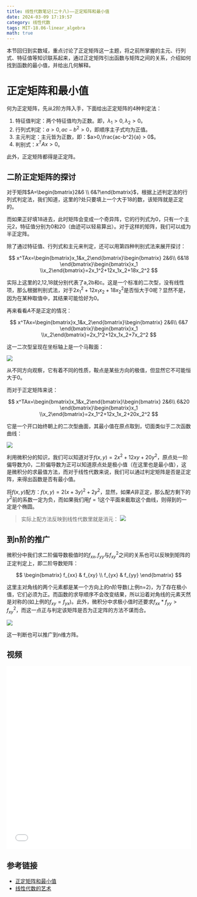 ```yaml
---
title: 线性代数笔记(二十八)——正定矩阵和最小值
date: 2024-03-09 17:19:57
category: 线性代数
tags: MIT-18.06-linear_algebra
math: true
---
```


本节回归到实数域，重点讨论了正定矩阵这一主题，将之前所掌握的主元、行列式、特征值等知识联系起来，通过正定矩阵引出函数与矩阵之间的关系，介绍如何找到函数的最小值，并给出几何解释。

<!--more-->

# 正定矩阵和最小值
何为正定矩阵，先从2阶方阵入手，下面给出正定矩阵的4种判定法：

1. 特征值判定：两个特征值均为正数。即，$\lambda_1 > 0, \lambda_2 > 0$。
2. 行列式判定：$a>0,ac-b^2>0$，即顺序主子式均为正值。
3. 主元判定：主元皆为正数，即：$a>0,\frac{ac-b^2}{a} > 0$。
4. 判别式：$x^TAx > 0$。

此外，正定矩阵都得是正定阵。

## 二阶正定矩阵的探讨
对于矩阵$A=\begin{bmatrix}2&6 \\ 6&?\end{bmatrix}$，根据上述判定法的行列式判定法，我们知道，这里的$?$处只要填上一个大于18的数，该矩阵就是正定的。

而如果正好填18进去，此时矩阵会变成一个奇异阵，它的行列式为0，只有一个主元2，特征值分别为0和20（由迹可以轻易算出）。对于这样的矩阵，我们可以成为半正定阵。

除了通过特征值、行列式和主元来判定，还可以用第四种判别式法来展开探讨：

$$
x^TAx=\begin{bmatrix}x_1&x_2\end{bmatrix}\begin{bmatrix}
2&6\\
6&18
\end{bmatrix}\begin{bmatrix}x_1 \\x_2\end{bmatrix}=2x_1^2+12x_1x_2+18x_2^2
$$

实际上这里的2,12,18就分别代表了a,2b和c。这是一个标准的二次型，没有线性项，那么根据判别式法，对于$2x_1^2+12x_1x_2+18x_2^2$是否恒大于0呢？显然不是，因为在某种取值中，其结果可能恰好为0。

再来看看$A$不是正定的情况：

$$
x^TAx=\begin{bmatrix}x_1&x_2\end{bmatrix}\begin{bmatrix}
2&6\\
6&7
\end{bmatrix}\begin{bmatrix}x_1 \\x_2\end{bmatrix}=2x_1^2+12x_1x_2+7x_2^2
$$

这一二次型呈现在坐标轴上是一个马鞍面：

![](2024-03-09-17-41-17.png)

从不同方向观察，它有着不同的性质，鞍点是某些方向的极值，但显然它不可能恒大于0。

而对于正定矩阵来说：

$$
x^TAx=\begin{bmatrix}x_1&x_2\end{bmatrix}\begin{bmatrix}
2&6\\
6&20
\end{bmatrix}\begin{bmatrix}x_1 \\x_2\end{bmatrix}=2x_1^2+12x_1x_2+20x_2^2
$$

它是一个开口始终朝上的二次型曲面，其最小值在原点取到，切面类似于二次函数曲线：

![](2024-03-09-17-46-45.png)

利用微积分的知识，我们可以知道对于$f(x,y)=2x^2+12xy+20y^2$，原点处一阶偏导数为0，二阶偏导数为正可以知道原点处是极小值（在这里也是最小值），这是微积分的求最值方法，而对于线性代数来说，我们可以通过判定矩阵是否是正定阵，来得出函数是否有最小值。

将$f(x,y)$配方：$f(x,y)=2(x+3y)^2+2y^2$，显然，如果$A$非正定，那么配方剩下的$y^2$前的系数一定为负，而如果我们用$f=1$这个平面来截取这个曲线，则得到的一定是个椭圆。

> 实际上配方法反映到线性代数里就是消元：
> ![](2024-03-09-17-52-42.png)

## 到n阶的推广
微积分中我们求二阶偏导数极值时的$f_{xx},f_{yy}$与$f_{xy}^2$之间的关系也可以反映到矩阵的正定判定上，即二阶导数矩阵：

$$
\begin{bmatrix}
f_{xx} & f_{xy} \\
f_{yx} & f_{yy} 
\end{bmatrix}
$$

这里主对角线的两个元素都是某一个方向上的n阶导数(上例n=2)，为了存在极小值，它们必须为正。而函数的求导顺序不会改变结果，所以沿着对角线的元素天然是对称的(如上例的$f_{xy}=f_{yx}$)。此外，微积分中求极小值时还要求$f_{xx}*f_{yy} > f_{xy}^2$，而这一点正与判定该矩阵是否为正定阵的方法不谋而合。

![](2024-03-09-18-16-53.png)

这一判断也可以推广到n维方阵。

## 视频
<iframe src="//player.bilibili.com/player.html?aid=382989698&bvid=BV16Z4y1U7oU&cid=570107245&p=28" scrolling="no" width="100%" height="500" border="0" frameborder="no" framespacing="0" allowfullscreen="true"> </iframe>

## 参考链接

- [正定矩阵和最小值](https://github.com/MLNLP-World/MIT-Linear-Algebra-Notes/blob/master/%5B28%5D%20%E6%AD%A3%E5%AE%9A%E7%9F%A9%E9%98%B5%E5%92%8C%E6%9C%80%E5%B0%8F%E5%80%BC/%E7%BA%BF%E6%80%A7%E4%BB%A3%E6%95%B028.pdf)
- [线性代数的艺术](https://github.com/kf-liu/The-Art-of-Linear-Algebra-zh-CN)